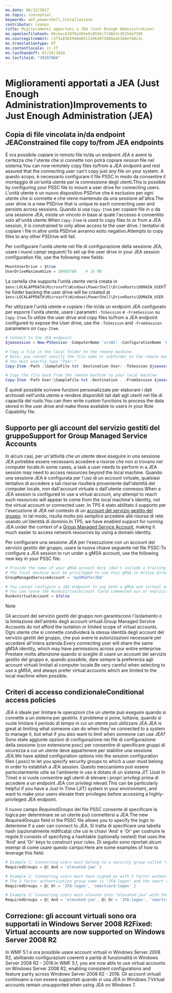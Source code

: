 ```yaml
---
ms.date: 06/12/2017
ms.topic: conceptual
keywords: wmf,powershell,installazione
contributor: ryanpu
title: Miglioramenti apportati a JEA (Just Enough Administration)
ms.openlocfilehash: 66cbacb78f8a365e9c8556c7c56b3c3525de7395
ms.sourcegitcommit: c3f1a83b59484651119630f3089aa51b6e7d4c3c
ms.translationtype: HT
ms.contentlocale: it-IT
ms.lasthandoff: 07/26/2018
ms.locfileid: "39267866"
---
```

# <a name="improvements-to-just-enough-administration-jea"></a><span data-ttu-id="a887c-103">Miglioramenti apportati a JEA (Just Enough Administration)</span><span class="sxs-lookup"><span data-stu-id="a887c-103">Improvements to Just Enough Administration (JEA)</span></span>

## <a name="constrained-file-copy-tofrom-jea-endpoints"></a><span data-ttu-id="a887c-104">Copia di file vincolata in/da endpoint JEA</span><span class="sxs-lookup"><span data-stu-id="a887c-104">Constrained file copy to/from JEA endpoints</span></span>

<span data-ttu-id="a887c-105">È ora possibile copiare in remoto file in/da un endpoint JEA e avere la certezza che l'utente che si connette non potrà copiare *nessun* file nel sistema.</span><span class="sxs-lookup"><span data-stu-id="a887c-105">You can now remotely copy files to/from a JEA endpoint and rest assured that the connecting user can't copy just *any* file on your system.</span></span> <span data-ttu-id="a887c-106">A questo scopo, è necessario configurare il file PSSC in modo da consentire il montaggio di un'unità utente per la connessione degli utenti.</span><span class="sxs-lookup"><span data-stu-id="a887c-106">This is possible by configuring your PSSC file to mount a user drive for connecting users.</span></span> <span data-ttu-id="a887c-107">L'unità utente è un nuovo dispositivo PSDrive che è esclusivo per ogni utente che si connette e che viene mantenuto da una sessione all'altra.</span><span class="sxs-lookup"><span data-stu-id="a887c-107">The user drive is a new PSDrive that is unique to each connecting user and persists across sessions.</span></span> <span data-ttu-id="a887c-108">Quando si usa `Copy-Item` per copiare file in o da una sessione JEA, esiste un vincolo in base al quale l'accesso è consentito solo all'unità utente.</span><span class="sxs-lookup"><span data-stu-id="a887c-108">When `Copy-Item` is used to copy files to or from a JEA session, it is constrained to only allow access to the user drive.</span></span> <span data-ttu-id="a887c-109">I tentativi di copiare i file in altre unità PSDrive avranno esito negativo.</span><span class="sxs-lookup"><span data-stu-id="a887c-109">Attempts to copy files to any other PSDrive will fail.</span></span>

<span data-ttu-id="a887c-110">Per configurare l'unità utente nel file di configurazione della sessione JEA, usare i nuovi campi seguenti:</span><span class="sxs-lookup"><span data-stu-id="a887c-110">To set up the user drive in your JEA session configuration file, use the following new fields:</span></span>

```powershell
MountUserDrive = $true
UserDriveMaximumSize = 10485760    # 10 MB
```

<span data-ttu-id="a887c-111">La cartella che supporta l'unità utente verrà creata in `$env:LOCALAPPDATA\Microsoft\Windows\PowerShell\DriveRoots\DOMAIN_USER`</span><span class="sxs-lookup"><span data-stu-id="a887c-111">The folder backing the user drive will be created at `$env:LOCALAPPDATA\Microsoft\Windows\PowerShell\DriveRoots\DOMAIN_USER`</span></span>

<span data-ttu-id="a887c-112">Per utilizzare l'unità utente e copiare i file in/da un endpoint JEA configurato per esporre l'unità utente, usare i parametri `-ToSession` e `-FromSession` su `Copy-Item`.</span><span class="sxs-lookup"><span data-stu-id="a887c-112">To utilize the user drive and copy files to/from a JEA endpoint configured to expose the User drive, use the `-ToSession` and `-FromSession` parameters on `Copy-Item`.</span></span>

```powershell
# Connect to the JEA endpoint
$jeasession = New-PSSession -ComputerName 'srv01' -ConfigurationName 'UserDemo'

# Copy a file in the local folder to the remote machine.
# Note: you cannot specify the file name or subfolder on the remote machine.
# You must exactly type "User:"
Copy-Item -Path .\SampleFile.txt -Destination User: -ToSession $jeasession

# Copy the file back from the remote machine to your local machine
Copy-Item -Path User:\SampleFile.txt -Destination . -FromSession $jeasession
```

<span data-ttu-id="a887c-113">È quindi possibile scrivere funzioni personalizzate per elaborare i dati archiviati nell'unità utente e rendere disponibili tali dati agli utenti nel file di capacità del ruolo.</span><span class="sxs-lookup"><span data-stu-id="a887c-113">You can then write custom functions to process the data stored in the user drive and make those available to users in your Role Capability file.</span></span>

## <a name="support-for-group-managed-service-accounts"></a><span data-ttu-id="a887c-114">Supporto per gli account del servizio gestiti del gruppo</span><span class="sxs-lookup"><span data-stu-id="a887c-114">Support for Group Managed Service Accounts</span></span>

<span data-ttu-id="a887c-115">In alcuni casi, per un'attività che un utente deve eseguire in una sessione JEA potrebbe essere necessario accedere a risorse che non si trovano nel computer locale.</span><span class="sxs-lookup"><span data-stu-id="a887c-115">In some cases, a task a user needs to perform in a JEA session may need to access resources beyond the local machine.</span></span> <span data-ttu-id="a887c-116">Quando una sessione JEA è configurata per l'uso di un account virtuale, qualsiasi tentativo di accedere a tali risorse risulterà proveniente dall'identità del computer locale, non dall'account virtuale o dall'utente connesso.</span><span class="sxs-lookup"><span data-stu-id="a887c-116">When a JEA session is configured to use a virtual account, any attempt to reach such resources will appear to come from the local machine's identity, not the virtual account or connected user.</span></span> <span data-ttu-id="a887c-117">In TP5 è stato abilitato il supporto per l'esecuzione di JEA nel contesto di un [account del servizio gestito del gruppo](/previous-versions/windows/it-pro/windows-server-2012-R2-and-2012/jj128431\(v=ws.11\)). In tal modo, risulta molto più semplice accedere alle risorse di rete usando un'identità di dominio.</span><span class="sxs-lookup"><span data-stu-id="a887c-117">In TP5, we have enabled support for running JEA under the context of a [Group Managed Service Account](/previous-versions/windows/it-pro/windows-server-2012-R2-and-2012/jj128431\(v=ws.11\)), making it much easier to access network resources by using a domain identity.</span></span>

<span data-ttu-id="a887c-118">Per configurare una sessione JEA per l'esecuzione con un account del servizio gestito del gruppo, usare la nuova chiave seguente nel file PSSC:</span><span class="sxs-lookup"><span data-stu-id="a887c-118">To configure a JEA session to run under a gMSA account, use the following new key in your PSSC file:</span></span>

```powershell
# Provide the name of your gMSA account here (don't include a trailing $)
# The local machine must be privileged to use this gMSA in Active Directory
GroupManagedServiceAccount = 'myGMSAforJEA'

# You cannot configure a JEA endpoint to use both a gMSA and virtual account
# You can leave the RunAsVirtualAccount field commented out or explicitly set it to false
RunAsVirtualAccount = $false
```

> [!NOTE]
> <span data-ttu-id="a887c-119">Gli account del servizio gestiti del gruppo non garantiscono l'isolamento o la limitazione dell'ambito degli account virtuali.</span><span class="sxs-lookup"><span data-stu-id="a887c-119">Group Managed Service Accounts do not afford the isolation or limited scope of virtual accounts.</span></span>
> <span data-ttu-id="a887c-120">Ogni utente che si connette condividerà la stessa identità degli account del servizio gestiti del gruppo, che può avere le autorizzazioni necessarie per accedere all'intera azienda.</span><span class="sxs-lookup"><span data-stu-id="a887c-120">Every connecting user will share the same gMSA identity, which may have permissions across your entire enterprise.</span></span> <span data-ttu-id="a887c-121">Prestare molta attenzione quando si sceglie di usare un account del servizio gestito del gruppo e, quando possibile, dare sempre la preferenza agli account virtuali limitati al computer locale.</span><span class="sxs-lookup"><span data-stu-id="a887c-121">Be very careful when selecting to use a gMSA, and always prefer virtual accounts which are limited to the local machine when possible.</span></span>

## <a name="conditional-access-policies"></a><span data-ttu-id="a887c-122">Criteri di accesso condizionale</span><span class="sxs-lookup"><span data-stu-id="a887c-122">Conditional access policies</span></span>

<span data-ttu-id="a887c-123">JEA è ideale per limitare le operazioni che un utente può eseguire quando si connette a un sistema per gestirlo. Il problema si pone, tuttavia, quando si vuole limitare il *periodo di tempo* in cui un utente può utilizzare JEA.</span><span class="sxs-lookup"><span data-stu-id="a887c-123">JEA is great at limiting what someone can do when they've connected to a system to manage it, but what if you also want to limit *when* someone can use JEA?</span></span> <span data-ttu-id="a887c-124">Sono state aggiunte opzioni di configurazione nei file di configurazione della sessione (con estensione pssc) per consentire di specificare gruppi di sicurezza a cui un utente deve appartenere per stabilire una sessione JEA.</span><span class="sxs-lookup"><span data-stu-id="a887c-124">We have added configuration options into the session configuration files (.pssc) to let you specify security groups to which a user must belong in order to establish a JEA session.</span></span> <span data-ttu-id="a887c-125">Questo meccanismo può essere particolarmente utile se l'ambiente in uso è dotato di un sistema JIT (Just In Time) e si vuole consentire agli utenti di elevare i propri privilegi prima di accedere a un endpoint JEA con privilegi elevati.</span><span class="sxs-lookup"><span data-stu-id="a887c-125">This can be particularly helpful if you have a Just In Time (JIT) system in your environment, and want to make your users elevate their privileges before accessing a highly-privileged JEA endpoint.</span></span>

<span data-ttu-id="a887c-126">Il nuovo campo *RequiredGroups* del file PSSC consente di specificare la logica per determinare se un utente può connettersi a JEA.</span><span class="sxs-lookup"><span data-stu-id="a887c-126">The new *RequiredGroups* field in the PSSC file allows you to specify the logic to determine if a user can connect to JEA.</span></span> <span data-ttu-id="a887c-127">Si tratta di specificare una tabella hash (opzionalmente nidificata) che usi le chiavi 'And' e 'Or' per costruire le regole.</span><span class="sxs-lookup"><span data-stu-id="a887c-127">It consists of specifying a hashtable (optionally nested) that uses the 'And' and 'Or' keys to construct your rules.</span></span> <span data-ttu-id="a887c-128">Di seguito sono riportati alcuni esempi di come usare questo campo:</span><span class="sxs-lookup"><span data-stu-id="a887c-128">Here are some examples of how to leverage this field:</span></span>

```powershell
# Example 1: Connecting users must belong to a security group called "elevated-jea"
RequiredGroups = @{ And = 'elevated-jea' }

# Example 2: Connecting users must have signed on with 2 factor authentication or a smart card
# The 2 factor authentication group name is "2FA-logon" and the smart card group name is "smartcard-logon"
RequiredGroups = @{ Or = '2FA-logon', 'smartcard-logon' }

# Example 3: Connecting users must elevate into "elevated-jea" with their JIT system and have logged on with 2FA or a smart card
RequiredGroups = @{ And = 'elevated-jea', @{ Or = '2FA-logon', 'smartcard-logon' }}
```

## <a name="fixed-virtual-accounts-are-now-supported-on-windows-server-2008-r2"></a><span data-ttu-id="a887c-129">Correzione: gli account virtuali sono ora supportati in Windows Server 2008 R2</span><span class="sxs-lookup"><span data-stu-id="a887c-129">Fixed: Virtual accounts are now supported on Windows Server 2008 R2</span></span>

<span data-ttu-id="a887c-130">In WMF 5.1 è ora possibile usare account virtuali in Windows Server 2008 R2, abilitando configurazioni coerenti e parità di funzionalità in Windows Server 2008 R2 - 2016.</span><span class="sxs-lookup"><span data-stu-id="a887c-130">In WMF 5.1, you are now able to use virtual accounts on Windows Server 2008 R2, enabling consistent configurations and feature parity across Windows Server 2008 R2 - 2016.</span></span> <span data-ttu-id="a887c-131">Gli account virtuali continuano a non essere supportati quando si usa JEA in Windows 7.</span><span class="sxs-lookup"><span data-stu-id="a887c-131">Virtual accounts remain unsupported when using JEA on Windows 7.</span></span>